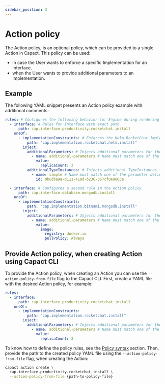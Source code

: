 ```yaml
---
sidebar_position: 3
---
```

# Action policy

The Action policy, is an optional policy, which can be provided to a single Action in Capact. This policy can be used:
- in case the User wants to enforce a specific Implementation for an Interface,
- when the User wants to provide additional parameters to an Implementation.

## Example

The following YAML snippet presents an Action policy example with additional comments:

```yaml
rules: # Configures the following behavior for Engine during rendering Action
  - interface: # Rules for Interface with exact path
      path: cap.interface.productivity.rocketchat.install
    oneOf:
      - implementationConstraints: # Enforces the Helm RocketChat Implementation
          path: "cap.implementation.rocketchat.helm.install"
        inject:
          additionalParameters: # Injects additional parameters for the Implementation
            - name: additional-parameters # Name must match one of the parameter defined under `additionalInput.parameters` in the Implementation
              value: 
                replicaCount: 3
          additionalTypeInstances: # Injects additional TypeInstances for the Implementation
            - name: sample # Name must match one of the parameter defined under `additionalInput.typeInstances` in the Implementation
              id: 0b6dba9a-d111-419d-b236-357cf0e8603a

  - interface: # Configures a second rule in the Action policy
      path: cap.interface.database.mongodb.install
    oneOf:
      - implementationConstraints:
          path: "cap.implementation.bitnami.mongodb.install"
        inject:
          additionalParameters: # Injects additional parameters for the Implementation
            - name: additional-parameters # Name must match one of the parameter defined under `additionalInput.parameters` in the Implementation
              value: 
                image:
                  registry: docker.io
                  pullPolicy: Always
```

## Provide Action policy, when creating Action using Capact CLI

To provide the Action policy, when creating an Action you can use the `--action-policy-from-file` flag to the Capact CLI. First, create a YAML file with the desired Action policy, for example:

```yaml
rules:
  - interface:
      path: cap.interface.productivity.rocketchat.install
    oneOf:
      - implementationConstraints:
          path: "cap.implementation.rocketchat.install"
        inject:
          additionalParameters: # Injects additional parameters for the Implementation
            - name: additional-parameters # Name must match one of the parameter defined under `additionalInput.parameters` in the Implementation
              value: 
                replicaCount: 3
```
To know how to define the policy rules, see the [Policy syntax](./overview.md#syntax) section.
Then, provide the path to the created policy YAML file using the `--action-policy-from-file` flag, when creating the Action:

```bash
capact action create \
  cap.interface.productivity.rocketchat.install \
  --action-policy-from-file {path-to-policy-file}
```

